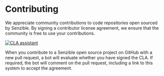 # Contributing
We appreciate community contributions to code repositories open sourced by Senzible. By signing a contributor license agreement, we ensure that the community is free to use your contributions.

[![CLA assistant](https://cla-assistant.io/readme/badge/senzible/uncharted-realms)](https://cla-assistant.io/senzible/uncharted-realms)

When you contribute to a Senzible open source project on GitHub with a new pull request, a bot will evaluate whether you have signed the CLA. If required, the bot will comment on the pull request, including a link to this system to accept the agreement.
